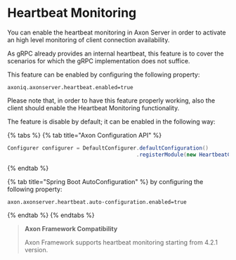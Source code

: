 # Heartbeat Monitoring

You can enable the heartbeat monitoring in Axon Server in order to activate an high level monitoring of client connection availability.

As gRPC already provides an internal heartbeat, this feature is to cover the scenarios for which the gRPC implementation does not suffice.

This feature can be enabled by configuring the following property:

```text
axoniq.axonserver.heartbeat.enabled=true
```

Please note that, in order to have this feature properly working, also the client should enable the Heartbeat Monitoring functionality.

The feature is disable by default; it can be enabled in the following way:

{% tabs %}
{% tab title="Axon Configuration API" %}
```java
Configurer configurer = DefaultConfigurer.defaultConfiguration()
                                         .registerModule(new HeartbeatConfiguration());
```
{% endtab %}

{% tab title="Spring Boot AutoConfiguration" %}
by configuring the following property:

```text
axon.axonserver.heartbeat.auto-configuration.enabled=true
```
{% endtab %}
{% endtabs %}

> **Axon Framework Compatibility**
>
> Axon Framework supports heartbeat monitoring starting from 4.2.1 version.

